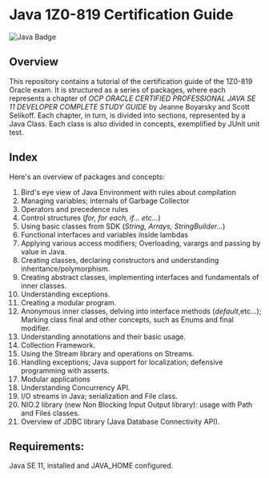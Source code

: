 # Java 1Z0-819 Certification Guide

![Java Badge](https://img.shields.io/badge/Java%2011-orange?style=flat-square)

## Overview

This repository contains a tutorial of the certification guide of the 1Z0-819 Oracle exam.
It is structured as a series of packages, where each represents a chapter of _OCP ORACLE CERTIFIED PROFESSIONAL JAVA SE 11
DEVELOPER COMPLETE STUDY GUIDE_ by Jeanne Boyarsky and Scott Selikoff.
Each chapter, in turn, is divided into sections, represented by a Java Class.
Each class is also divided in concepts, exemplified by JUnit unit test.

## Index

Here's an overview of packages and concepts:
1. Bird's eye view of Java Environment with rules about compilation
2. Managing variables; internals of Garbage Collector
3. Operators and precedence rules
4. Control structures (_for, for each, if... etc..._)
5. Using basic classes from SDK (_String, Arrays, StringBuilder..._)
6. Functional interfaces and variables inside lambdas
7. Applying various access modifiers; Overloading, varargs and passing by value in Java.
8. Creating classes, declaring constructors and understanding inheritance/polymorphism.
9. Creating abstract classes, implementing interfaces and fundamentals of inner classes.
10. Understanding exceptions.
11. Creating a modular program.
12. Anonymous inner classes, delving into interface methods (_default_,etc...); Marking class final and other concepts, such as Enums and final modifier.
13. Understanding annotations and their basic usage.
14. Collection Framework.
15. Using the Stream library and operations on Streams.
16. Handling exceptions; Java support for localization; defensive programming with asserts.
17. Modular applications
18. Understanding Concurrency API.
19. I/O streams in Java; serialization and File class.
20. NIO.2 library (new Non Blocking Input Output library): usage with Path and Files classes.
21. Overview of JDBC library (Java Database Connectivity API).

## Requirements:

Java SE 11, installed and JAVA_HOME configured.
